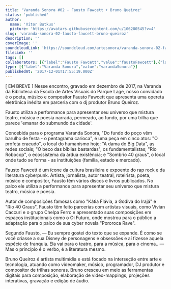 ```yaml
---
title: 'Varanda Sonora #02 - Fausto Fawcett + Bruno Queiroz'
status: 'published'
author:
  name: 'Vitor Butkus'
  picture: 'https://avatars.githubusercontent.com/u/106280545?v=4'
slug: 'varanda-sonora-02-fausto-fawcett-bruno-queiroz'
description: ''
coverImage: ''
soundcloudLink: 'https://soundcloud.com/artesonora/varanda-sonora-02-fausto?in=artesonora/sets/varanda-sonora&si=6d437134e8aa46c4b1b4c628e899465f&utm_source=clipboard&utm_medium=text&utm_campaign=social_sharing'
fileLink: ''
tags: []
collaborators: [{"label":"Fausto Fawcett","value":"faustoFawcett"},{"label":"Bruno Queiroz","value":"brunoQueiroz"}]
type: [{"label":"Varanda Sonora","value":"varandaSonora"}]
publishedAt: '2017-12-01T17:55:19.000Z'
---
```


\[ EM BREVE \] Nesse encontro, gravado em dezembro de 2017, na Varanda da Biblioteca da Escola de Artes Visuais do Parque Lage, nosso convidado é o poeta, músico e compositor Fausto Fawcett que apresenta uma opereta eletrônica inédita em parceria com o dj produtor Bruno Queiroz.

Fausto utiliza a performance para apresentar seu universo que mistura teatro, música e poesia narrada, permeado, ao fundo, por uma trilha que parece 'emanar do submundo da cidade'.

Concebida para o programa Varanda Sonora, "Do fundo do poço vêm barulho de festa - o pentagrama carioca", é uma peça em cinco atos: "O profeta cracudo", o local do humanismo hoje; "A dama do Big Data", as redes sociais; "O beco das bíblias bastardas", os fundamentalistas; "Rio Robocop", o ecossistema da árdua existência; e "Sombrio 40 graus", o local onde tudo se forma - as instituições (família, estado e mercado).

Fausto Fawcett é um ícone da cultura brasileira e expoente do rap rock e da literatura cyberpunk. Artista, jornalista, autor teatral, roteirista, poeta, músico e compositor, Fausto têm vários discos e livros publicados. No palco ele utiliza a performance para apresentar seu universo que mistura teatro, música e poesia.

Autor de composições famosas como "Kátia Flávia, a Godiva do Irajá" e "Rio 40 Graus", Fausto têm feito parcerias com artistas visuais, como Vivian Caccuri e o grupo Chelpa Ferro e apresentado suas composições em espaços institucionais como o Oi Futuro, onde mostrou para o público a adaptação para o palco de sua cyber novela "Pororoca Rave".

Segundo Fausto, — Eu sempre gostei do texto que se expande. É como se você criasse a sua Disney de personagens e obsessões e aí fizesse aquela espécie de franquia. Ela vai para o teatro, para a música, para o cinema.. — Mas o princípio é o verbo, é a literatura mesmo.

Bruno Queiroz é artista multimídia e está focado na interseção entre arte e tecnologia, atuando como videomaker, músico, programador, DJ produtor e compositor de trilhas sonoras. Bruno cresceu em meio as ferramentas digitais para composição, elaboração de video-mappings, projeções interativas, gravação e edição de áudio.